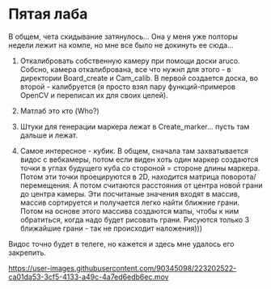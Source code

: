 # Пятая лаба

В общем, чета скидывание затянулось... Она у меня уже полторы недели лежит на компе, но мне все было не докинуть ее сюда...

1. Откалибровать собственную камеру при помощи доски aruco.
Собсно, камера откалибрована, все что нужнл для этого - в директории Board_create и Cam_calib. В первой создается доска, во второй - калибруется (я просто взял пару функций-примеров OpenCV и переписал их для своих целей).

2. Матлаб это кто (Who?)

3. Штуки для генерации маркера лежат в Create_marker... пусть там дальше и лежат.

4. Самое интересное - кубик.
В общем, сначала там захватывается видос с вебкамеры, потом если виден хоть один маркер создаются точки в углах будущего куба со стороной = стороне длины маркера. Потом эти точки проецируются в 2D, находится матрица поворота/перемещения. А потом считаются расстояния от центра новой грани до центра камеры. Эти посчитаные значения входят в массив, массив сортируется и получается легко найти ближние грани. Потом на основе этого массива создаются мапы, чтобы к ним обратиться, когда надо будет рисовать грани. Рисуются только 3 ближайшие грани - так не происходит наложения)))

Видос точно будет в телеге, но кажется и здесь мне удалось его закрепить.

https://user-images.githubusercontent.com/90345098/223202522-ca01da53-3cf5-4133-a49c-4a7ed6edb6ec.mov

